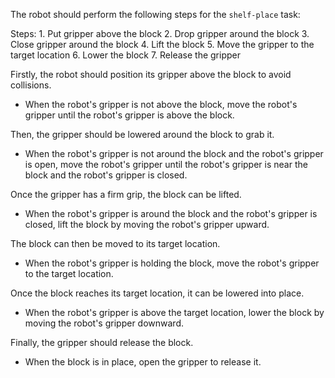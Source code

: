 The robot should perform the following steps for the `shelf-place` task:

Steps: 1. Put gripper above the block
       2. Drop gripper around the block
       3. Close gripper around the block
       4. Lift the block
       5. Move the gripper to the target location
       6. Lower the block
       7. Release the gripper

Firstly, the robot should position its gripper above the block to avoid collisions. 
- When the robot's gripper is not above the block, move the robot's gripper until the robot's gripper is above the block.

Then, the gripper should be lowered around the block to grab it.
- When the robot's gripper is not around the block and the robot's gripper is open, move the robot's gripper until the robot's gripper is near the block and the robot's gripper is closed.

Once the gripper has a firm grip, the block can be lifted.
- When the robot's gripper is around the block and the robot's gripper is closed, lift the block by moving the robot's gripper upward.

The block can then be moved to its target location.
- When the robot's gripper is holding the block, move the robot's gripper to the target location.

Once the block reaches its target location, it can be lowered into place.
- When the robot's gripper is above the target location, lower the block by moving the robot's gripper downward.

Finally, the gripper should release the block.
- When the block is in place, open the gripper to release it.
